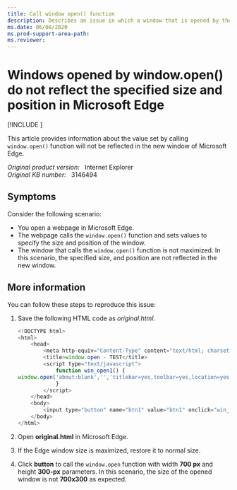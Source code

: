 ```yaml
---
title: Call window open() function
description: Describes an issue in which a window that is opened by the window.open() function don't reflect the specified size and position in Microsoft Edge.
ms.date: 06/08/2020
ms.prod-support-area-path: 
ms.reviewer: 
---
```

# Windows opened by window.open() do not reflect the specified size and position in Microsoft Edge

[!INCLUDE [](../includes/browsers-important.md)]

This article provides information about the value set by calling `window.open()` function will not be reflected in the new window of Microsoft Edge.

_Original product version:_ &nbsp; Internet Explorer  
_Original KB number:_ &nbsp; 3146494

## Symptoms

Consider the following scenario:

- You open a webpage in Microsoft Edge.
- The webpage calls the `window.open()` function and sets values to specify the size and position of the window.
- The window that calls the `window.open()` function is not maximized. In this scenario, the specified size, and position are not reflected in the new window.

## More information

You can follow these steps to reproduce this issue:

1. Save the following HTML code as *original.html*.

    ```javascript
    <!DOCTYPE html>
    <html>
        <head>
            <meta http-equiv="Content-Type" content="text/html; charset=utf-8"/>
            <title>window.open - TEST</title>
            <script type="text/javascript">
                function win_open1() {
    window.open('about:blank','','titlebar=yes,toolbar=yes,location=yes,status=no,menubar=yes,scrollbars=yes,resizable=yes,width=700,Height=300,left=0,top=0');
                }
            </script>
        </head>
        <body>
            <input type="button" name="btn1" value="btn1" onclick="win_open1();" />width=700,Height=300,left=0,top=0<br>
        </body>
    </html>
    ```

2. Open **original.html** in Microsoft Edge.
3. If the Edge window size is maximized, restore it to normal size.
4. Click **button** to call the `window.open` function with width **700 px** and height **300-px** parameters. In this scenario, the size of the opened window is not **700x300** as expected.
